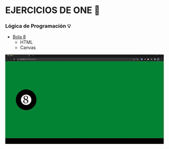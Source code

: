 # EJERCICIOS DE ONE 🎒

### Lógica de Programación 💡
- [Bola 8](./bola8.html)
    - HTML
    - Canvas

<img src="img/bola8.gif" alt="drawing" width="600"/>
